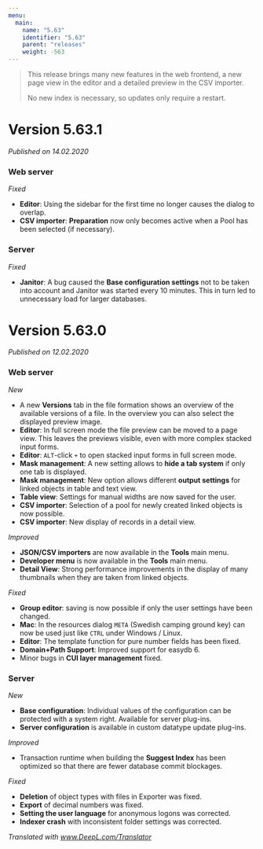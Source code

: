 ```yaml
---
menu:
  main:
    name: "5.63"
    identifier: "5.63"
    parent: "releases"
    weight: -563
---
```


>  This release brings many new features in the web frontend, a new page view in the editor and a detailed preview in the CSV importer.
>
> No new index is necessary, so updates only require a restart.

# Version 5.63.1

*Published on 14.02.2020*

### Web server

*Fixed*

- **Editor**: Using the sidebar for the first time no longer causes the dialog to overlap.
- **CSV importer**: **Preparation** now only becomes active when a Pool has been selected (if necessary).

### Server

*Fixed*

- **Janitor**: A bug caused the **Base configuration settings** not to be taken into account and Janitor was started every 10 minutes. This in turn led to unnecessary load for larger databases.

# Version 5.63.0

*Published on 12.02.2020*

### Web server

*New*

- A new **Versions** tab in the file formation shows an overview of the available versions of a file. In the overview you can also select the displayed preview image.
- **Editor**: In full screen mode the file preview can be moved to a page view. This leaves the previews visible, even with more complex stacked input forms.
- **Editor**: `ALT`-click `+` to open stacked input forms in full screen mode.
- **Mask management**: A new setting allows to **hide a tab system** if only one tab is displayed.
- **Mask management**: New option allows different **output settings** for linked objects in table and text view.
- **Table view**: Settings for manual widths are now saved for the user.
- **CSV importer**: Selection of a pool for newly created linked objects is now possible.
- **CSV importer**: New display of records in a detail view.

*Improved*

- **JSON/CSV importers** are now available in the **Tools** main menu.
- **Developer menu** is now available in the **Tools** main menu.
- **Detail View**: Strong performance improvements in the display of many thumbnails when they are taken from linked objects.

*Fixed*

- **Group editor**: saving is now possible if only the user settings have been changed. 
- **Mac**: In the resources dialog `META` (Swedish camping ground key) can now be used just like `CTRL` under Windows / Linux. 
- **Editor**: The template function for pure number fields has been fixed. 
- **Domain+Path Support**: Improved support for easydb 6.
- Minor bugs in **CUI layer management** fixed.

### Server

*New*

- **Base configuration**: Individual values of the configuration can be protected with a system right. Available for server plug-ins.
- **Server configuration** is available in custom datatype update plug-ins.

*Improved*

- Transaction runtime when building the **Suggest Index** has been optimized so that there are fewer database commit blockages.

*Fixed*

- **Deletion** of object types with files in Exporter was fixed.
- **Export** of decimal numbers was fixed.
- **Setting the user language** for anonymous logons was corrected.
- **Indexer crash** with inconsistent folder settings was corrected.

*Translated with www.DeepL.com/Translator*